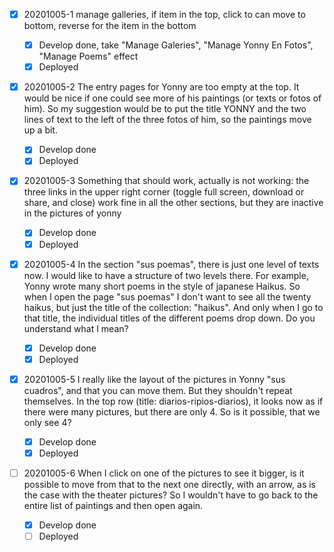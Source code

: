 - [x] 20201005-1 manage galleries, if item in the top, click to can move to bottom, reverse for the item in the bottom

     - [x] Develop done, take "Manage Galeries", "Manage Yonny En Fotos", "Manage Poems" effect
     - [x] Deployed

- [x] 20201005-2 The entry pages for Yonny are too empty at the top. It would be nice if one could see more of his paintings (or texts or fotos of him). So my suggestion would be to put the title YONNY and the two lines of text to the left of the three fotos of him, so the paintings move up a bit.

    - [x] Develop done
    - [x] Deployed

- [x] 20201005-3 Something that should work, actually is not working: the three links in the upper right corner (toggle full screen, download or share, and close) work fine in all the other sections, but they are inactive in the pictures of yonny

    - [x] Develop done
    - [x] Deployed

- [x] 20201005-4 In the section "sus poemas", there is just one level of texts now. I would like to have a structure of two levels there. For example, Yonny wrote many short poems in the style of japanese Haikus. So when I open the page "sus poemas" I don't want to see all the twenty haikus, but just the title of the collection: "haikus". And only when I go to that title, the individual titles of the different poems drop down. Do you understand what I mean?

    - [x] Develop done
    - [x] Deployed

- [x] 20201005-5 I really like the layout of the pictures in Yonny "sus cuadros", and that you can move them. But they shouldn't repeat themselves. In the top row (title: diarios-ripios-diarios), it looks now as if there were many pictures, but there are only 4. So is it possible, that we only see 4?

    - [x] Develop done
    - [x] Deployed
    
- [ ] 20201005-6 When I click on one of the pictures to see it bigger, is it possible to move from that to the next one directly, with an arrow, as is the case with the theater pictures? So I wouldn't have to go back to the entire list of paintings and then open again.

    - [x] Develop done
    - [ ] Deployed
